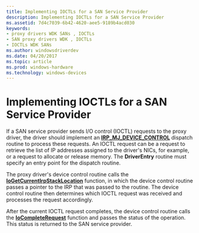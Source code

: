 ```yaml
---
title: Implementing IOCTLs for a SAN Service Provider
description: Implementing IOCTLs for a SAN Service Provider
ms.assetid: 7d4c7039-6b42-4620-aee5-9189b4acd030
keywords:
- proxy drivers WDK SANs , IOCTLs
- SAN proxy drivers WDK , IOCTLs
- IOCTLs WDK SANs
ms.author: windowsdriverdev
ms.date: 04/20/2017
ms.topic: article
ms.prod: windows-hardware
ms.technology: windows-devices
---
```


# Implementing IOCTLs for a SAN Service Provider





If a SAN service provider sends I/O control (IOCTL) requests to the proxy driver, the driver should implement an [**IRP\_MJ\_DEVICE\_CONTROL**](https://msdn.microsoft.com/library/windows/hardware/ff550744) dispatch routine to process these requests. An IOCTL request can be a request to retrieve the list of IP addresses assigned to the driver's NICs, for example, or a request to allocate or release memory. The **DriverEntry** routine must specify an entry point for the dispatch routine.

The proxy driver's device control routine calls the [**IoGetCurrentIrpStackLocation**](https://msdn.microsoft.com/library/windows/hardware/ff549174) function, in which the device control routine passes a pointer to the IRP that was passed to the routine. The device control routine then determines which IOCTL request was received and processes the request accordingly.

After the current IOCTL request completes, the device control routine calls the [**IoCompleteRequest**](https://msdn.microsoft.com/library/windows/hardware/ff548343) function and passes the status of the operation. This status is returned to the SAN service provider.

 

 





